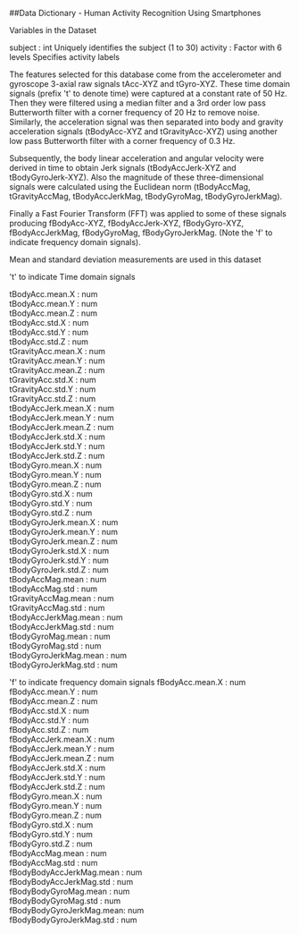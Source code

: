 ##Data Dictionary - Human Activity Recognition Using Smartphones

Variables in the Dataset

  subject                  : int 
                             Uniquely identifies the subject (1 to 30)
  activity                 : Factor with 6 levels
                             Specifies activity labels
  
The features selected for this database come from the accelerometer and gyroscope 3-axial raw signals tAcc-XYZ and tGyro-XYZ. These time domain signals (prefix 't' to denote time) were captured at a constant rate of 50 Hz. Then they were filtered using a median filter and a 3rd order low pass Butterworth filter with a corner frequency of 20 Hz to remove noise. Similarly, the acceleration signal was then separated into body and gravity acceleration signals (tBodyAcc-XYZ and tGravityAcc-XYZ) using another low pass Butterworth filter with a corner frequency of 0.3 Hz. 

Subsequently, the body linear acceleration and angular velocity were derived in time to obtain Jerk signals (tBodyAccJerk-XYZ and tBodyGyroJerk-XYZ). Also the magnitude of these three-dimensional signals were calculated using the Euclidean norm (tBodyAccMag, tGravityAccMag, tBodyAccJerkMag, tBodyGyroMag, tBodyGyroJerkMag). 

Finally a Fast Fourier Transform (FFT) was applied to some of these signals producing fBodyAcc-XYZ, fBodyAccJerk-XYZ, fBodyGyro-XYZ, fBodyAccJerkMag, fBodyGyroMag, fBodyGyroJerkMag. (Note the 'f' to indicate frequency domain signals).
  
Mean and standard deviation measurements are used in this dataset

  't' to indicate Time domain signals
  
  tBodyAcc.mean.X          : num  
  tBodyAcc.mean.Y          : num  
  tBodyAcc.mean.Z          : num  
  tBodyAcc.std.X           : num  
  tBodyAcc.std.Y           : num  
  tBodyAcc.std.Z           : num  
  tGravityAcc.mean.X       : num  
  tGravityAcc.mean.Y       : num  
  tGravityAcc.mean.Z       : num  
  tGravityAcc.std.X        : num  
  tGravityAcc.std.Y        : num  
  tGravityAcc.std.Z        : num  
  tBodyAccJerk.mean.X      : num  
  tBodyAccJerk.mean.Y      : num  
  tBodyAccJerk.mean.Z      : num  
  tBodyAccJerk.std.X       : num  
  tBodyAccJerk.std.Y       : num  
  tBodyAccJerk.std.Z       : num  
  tBodyGyro.mean.X         : num  
  tBodyGyro.mean.Y         : num  
  tBodyGyro.mean.Z         : num  
  tBodyGyro.std.X          : num  
  tBodyGyro.std.Y          : num  
  tBodyGyro.std.Z          : num  
  tBodyGyroJerk.mean.X     : num  
  tBodyGyroJerk.mean.Y     : num  
  tBodyGyroJerk.mean.Z     : num  
  tBodyGyroJerk.std.X      : num  
  tBodyGyroJerk.std.Y      : num  
  tBodyGyroJerk.std.Z      : num  
  tBodyAccMag.mean         : num  
  tBodyAccMag.std          : num  
  tGravityAccMag.mean      : num  
  tGravityAccMag.std       : num  
  tBodyAccJerkMag.mean     : num  
  tBodyAccJerkMag.std      : num  
  tBodyGyroMag.mean        : num  
  tBodyGyroMag.std         : num  
  tBodyGyroJerkMag.mean    : num  
  tBodyGyroJerkMag.std     : num
  
  'f' to indicate frequency domain signals
  fBodyAcc.mean.X          : num
  fBodyAcc.mean.Y          : num  
  fBodyAcc.mean.Z          : num  
  fBodyAcc.std.X           : num  
  fBodyAcc.std.Y           : num  
  fBodyAcc.std.Z           : num  
  fBodyAccJerk.mean.X      : num  
  fBodyAccJerk.mean.Y      : num  
  fBodyAccJerk.mean.Z      : num  
  fBodyAccJerk.std.X       : num  
  fBodyAccJerk.std.Y       : num  
  fBodyAccJerk.std.Z       : num  
  fBodyGyro.mean.X         : num  
  fBodyGyro.mean.Y         : num  
  fBodyGyro.mean.Z         : num  
  fBodyGyro.std.X          : num  
  fBodyGyro.std.Y          : num  
  fBodyGyro.std.Z          : num  
  fBodyAccMag.mean         : num  
  fBodyAccMag.std          : num  
  fBodyBodyAccJerkMag.mean : num  
  fBodyBodyAccJerkMag.std  : num  
  fBodyBodyGyroMag.mean    : num  
  fBodyBodyGyroMag.std     : num  
  fBodyBodyGyroJerkMag.mean: num  
  fBodyBodyGyroJerkMag.std : num  
  
  

